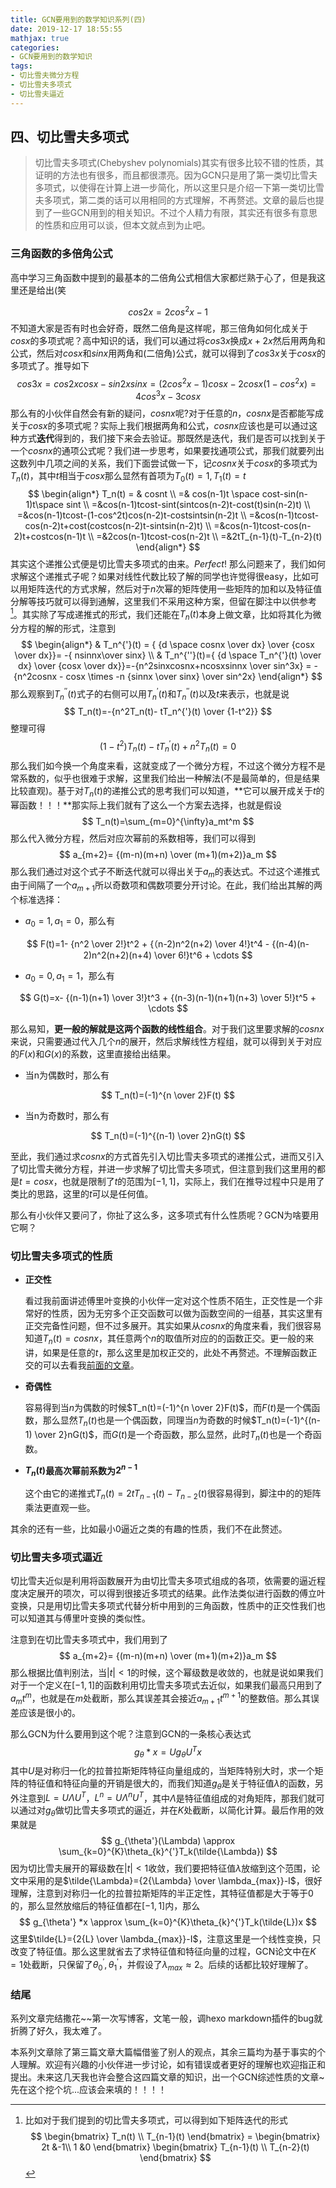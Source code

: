 ```yaml
---
title: GCN要用到的数学知识系列(四)
date: 2019-12-17 18:55:55
mathjax: true
categories:
- GCN要用到的数学知识
tags:
- 切比雪夫微分方程
- 切比雪夫多项式
- 切比雪夫逼近
---
```


## **四、切比雪夫多项式**

> 切比雪夫多项式(Chebyshev polynomials)其实有很多比较不错的性质，其证明的方法也有很多，而且都很漂亮。因为GCN只是用了第一类切比雪夫多项式，以使得在计算上进一步简化，所以这里只是介绍一下第一类切比雪夫多项式，第二类的话可以用相同的方式理解，不再赘述。文章的最后也提到了一些GCN用到的相关知识。不过个人精力有限，其实还有很多有意思的性质和应用可以谈，但本文就点到为止吧。

<!--more-->

### **三角函数的多倍角公式**

高中学习三角函数中提到的最基本的二倍角公式相信大家都烂熟于心了，但是我这里还是给出(笑

$$
cos2x=2cos^2x-1
$$
不知道大家是否有时也会好奇，既然二倍角是这样呢，那三倍角如何化成关于$cosx$的多项式呢？高中知识的话，我们可以通过将$cos3x$换成$x+2x$然后用两角和公式，然后对$cosx$和$sinx$用两角和(二倍角)公式，就可以得到了$cos3x$关于$cosx$的多项式了。推导如下
$$
cos3x = cos2xcosx-sin2xsinx=(2cos^2x-1)cosx-2cosx(1-cos^2x)=4cos^3x-3cosx
$$
那么有的小伙伴自然会有新的疑问，$cosnx$呢?对于任意的$n$，$cosnx$是否都能写成关于$cosx$的多项式呢？实际上我们根据两角和公式，$cosnx$应该也是可以通过这种方式**迭代**得到的，我们接下来会去验证。那既然是迭代，我们是否可以找到关于一个$cosnx$的通项公式呢？我们进一步思考，如果要找通项公式，那我们就要列出这数列中几项之间的关系，我们下面尝试做一下，记$cosnx$关于$cosx$的多项式为$T_n(t)$，其中$t$相当于$cosx$那么显然有首项为$T_0(t)=1,T_1(t)=t$
$$
\begin{align*}
T_n(t) = & cosnt \\
=& cos(n-1)t \space cost-sin(n-1)t\space sint \\
=&cos(n-1)tcost-sint(sintcos(n-2)t-cost(t)sin(n-2)t) \\
=&cos(n-1)tcost-(1-cos^2t)cos(n-2)t-costsintsin(n-2)t \\
=&cos(n-1)tcost-cos(n-2)t+cost(costcos(n-2)t-sintsin(n-2)t) \\
=&cos(n-1)tcost-cos(n-2)t+costcos(n-1)t \\
=&2cos(n-1)tcost-cos(n-2)t \\
=&2tT_{n-1}(t)-T_{n-2}(t)
\end{align*}
$$
其实这个递推公式便是切比雪夫多项式的由来。$Perfect!~$那么问题来了，我们如何求解这个递推式子呢？如果对线性代数比较了解的同学也许觉得很easy，比如可以用矩阵迭代的方式求解，然后对于$n$次幂的矩阵使用一些矩阵的加和以及特征值分解等技巧就可以得到通解，这里我们不采用这种方案，但留在脚注中以供参考[^1]。其实除了写成递推式的形式，我们还能在$T_n(t)$本身上做文章，比如将其化为微分方程的解的形式，注意到
$$
\begin{align*}
& T_n^{'}(t) = { {d \space cosnx \over dx} \over {cosx \over dx}}= -{ nsinnx\over sinx} \\ 
& T_n^{''}(t)={ {d \space T_n^{'}(t) \over dx} \over {cosx \over dx}}=-{n^2sinxcosnx+ncosxsinnx \over sin^3x} = -{n^2cosnx - cosx \times -n {sinnx \over sinx} \over sin^2x} 
\end{align*}
$$
那么观察到$T_n^{''}(t)$式子的右侧可以用$T_n^{'}(t)$和$T_n^{''}(t)$以及$t$来表示，也就是说
$$
T_n(t)=-{n^2T_n(t)- tT_n^{'}(t) \over {1-t^2}}
$$
整理可得
$$
(1-t^2)T_n(t)- tT_n^{'}(t)+n^2T_n(t)=0
$$
那么我们如今换一个角度来看，这就变成了一个微分方程，不过这个微分方程不是常系数的，似乎也很难于求解，这里我们给出一种解法(不是最简单的，但是结果比较直观)。基于对$T_n(t)$的递推公式的思考我们可以知道，**它可以展开成关于$t$的幂函数！！！**那实际上我们就有了这么一个方案去选择，也就是假设
$$
T_n(t)=\sum_{m=0}^{\infty}a_mt^m
$$
那么代入微分方程，然后对应次幂前的系数相等，我们可以得到
$$
a_{m+2}= {(m-n)(m+n) \over (m+1)(m+2)}a_m
$$
那么我们通过对这个式子不断迭代就可以得出关于$a_m$的表达式。不过这个递推式由于间隔了一个$a_{m+1}$所以奇数项和偶数项要分开讨论。在此，我们给出其解的两个标准选择：

- $a_0=1,a_1=0$，那么有

$$
F(t)=1- {n^2 \over 2!}t^2 + {（n-2)n^2(n+2) \over 4!}t^4 - {(n-4)(n-2)n^2(n+2)(n+4) \over 6!}t^6 + \cdots
$$

- $a_0=0,a_1=1$，那么有

$$
G(t)=x- {(n-1)(n+1) \over 3!}t^3  + {(n-3)(n-1)(n+1)(n+3) \over 5!}t^5 + \cdots
$$

那么易知，**更一般的解就是这两个函数的线性组合**。对于我们这里要求解的$cosnx$来说，只需要通过代入几个$n$的展开，然后求解线性方程组，就可以得到关于对应的$F(x)$和$G(x)$的系数，这里直接给出结果。

- 当n为偶数时，那么有

$$
T_n(t)=(-1)^{n \over 2}F(t)
$$

- 当n为奇数时，那么有

$$
T_n(t)=(-1)^{(n-1) \over 2}nG(t)
$$

至此，我们通过求$cosnx$的方式首先引入切比雪夫多项式的递推公式，进而又引入了切比雪夫微分方程，并进一步求解了切比雪夫多项式，但注意到我们这里用的都是$t=cosx$，也就是限制了$t$的范围为$[-1,1]$，实际上，我们在推导过程中只是用了类比的思路，这里的$t$可以是任何值。

那么有小伙伴又要问了，你扯了这么多，这多项式有什么性质呢？GCN为啥要用它啊？

### **切比雪夫多项式的性质**

- **正交性**

  看过我前面讲述傅里叶变换的小伙伴一定对这个性质不陌生，正交性是一个非常好的性质，因为无穷多个正交函数可以做为函数空间的一组基，其实这里有正交完备性问题，但不过多展开。其实如果从$cosnx$的角度来看，我们很容易知道$T_n(t)=cosnx$，其任意两个$n$的取值所对应的的函数正交。更一般的来讲，如果是任意的$t$，那么这里是加权正交的，此处不再赘述。不理解函数正交的可以去看我[前面的文章](http://tsotfsk.top/2019/12/14/GCN要用到的数学知识系列(一)/)。

- **奇偶性**

  容易得到当$n$为偶数的时候$T_n(t)=(-1)^{n \over 2}F(t)$，而$F(t)$是一个偶函数，那么显然$T_n(t)$也是一个偶函数，同理当$n$为奇数的时候$T_n(t)=(-1)^{(n-1) \over 2}nG(t)$，而$G(t)$是一个奇函数，那么显然，此时$T_n(t)$也是一个奇函数。

- **$T_n(t)$最高次幂前系数为$2^{n-1}$**

  这个由它的递推式$T_n(t)=2tT_{n-1}(t)-T_{n-2}(t)$很容易得到，脚注中的的矩阵乘法更直观一些。
  

其余的还有一些，比如最小0逼近之类的有趣的性质，我们不在此赘述。

### **切比雪夫多项式逼近**

切比雪夫近似是利用将函数展开为由切比雪夫多项式组成的各项，依需要的逼近程度决定展开的项次，可以得到很接近多项式的结果。此作法类似进行函数的傅立叶变换，只是用切比雪夫多项式代替分析中用到的三角函数，性质中的正交性我们也可以知道其与傅里叶变换的类似性。

注意到在切比雪夫多项式中，我们用到了
$$
a_{m+2}= {(m-n)(m+n) \over (m+1)(m+2)}a_m
$$
那么根据比值判别法，当$|t|<1$的时候，这个幂级数是收敛的，也就是说如果我们对于一个定义在$[-1,1]$的函数利用切比雪夫多项式去近似，如果我们最高只用到了$a_mt^m$，也就是在$m$处截断，那么其误差其会接近$a_{m+1}t^{m+1}$的整数倍。那么其误差应该是很小的。

那么GCN为什么要用到这个呢？注意到GCN的一条核心表达式
$$
g_\theta *x=Ug_{\theta}U^Tx
$$
其中$U$是对称归一化的拉普拉斯矩阵特征向量组成的，当矩阵特别大时，求一个矩阵的特征值和特征向量的开销是很大的，而我们知道$g_{\theta}$是关于特征值$\lambda$的函数，另外注意到$L=U{\Lambda}U^T$，$L^n=U{\Lambda}^nU^T$，其中$\Lambda$是特征值组成的对角矩阵，那我们就可以通过对$g_{\theta}$做切比雪夫多项式的逼近，并在$K$处截断，以简化计算。最后作用的效果就是
$$
g_{\theta'}(\Lambda) \approx \sum_{k=0}^{K}\theta_{k}^{'}T_k(\tilde{\Lambda})
$$
因为切比雪夫展开的幂级数在$|t|<1$收敛，我们要把特征值$\lambda$放缩到这个范围，论文中采用的是$\tilde{\Lambda}={2{\Lambda} \over \lambda_{max}}-I$，很好理解，注意到对称归一化的拉普拉斯矩阵的半正定性，其特征值都是大于等于$0$的，那么显然放缩后的特征值都在$[-1,1]$内，那么
$$
g_{\theta'} *x \approx \sum_{k=0}^{K}\theta_{k}^{'}T_k(\tilde{L})x
$$
这里$\tilde{L}={2{L} \over \lambda_{max}}-I$，注意这里是一个线性变换，只改变了特征值。那么这里就省去了求特征值和特征向量的过程，GCN论文中在$K=1$处截断，只保留了$\theta_{0}^{'},\theta_{1}^{'}$，并假设了$\lambda_{max} \approx 2$。后续的话都比较好理解了。



### **结尾**

系列文章完结撒花~~第一次写博客，文笔一般，调hexo markdown插件的bug就折腾了好久，我太难了。

本系列文章除了第三篇文章大篇幅借鉴了别人的观点，其余三篇均为基于事实的个人理解。欢迎有兴趣的小伙伴进一步讨论，如有错误或者更好的理解也欢迎指正和提出。未来这几天我也许会整合这四篇文章的知识，出一个GCN综述性质的文章~先在这个挖个坑...应该会来填的！！！！

[^1]: 比如对于我们提到的切比雪夫多项式，可以得到如下矩阵迭代的形式 
$$
\begin{bmatrix}
T_n(t) \\
T_{n-1}(t) 
\end{bmatrix} = 
\begin{bmatrix}
2t &-1\\
1 &0 
\end{bmatrix}
\begin{bmatrix}
T_{n-1}(t) \\
T_{n-2}(t) 
\end{bmatrix}
$$
[^1]:那么迭代n次就有
$$
\begin{bmatrix}
T_n(t) \\
T_{n-1}(t) 
\end{bmatrix} = 
\begin{bmatrix}
2t &-1\\
0 &1 
\end{bmatrix}^{n-1}
\begin{bmatrix}
T_{1}(t) \\
T_{0}(t) 
\end{bmatrix}=\begin{bmatrix}
2t &-1\\
1 &0 
\end{bmatrix}^{n-1}\begin{bmatrix}
t \\
1
\end{bmatrix}
$$